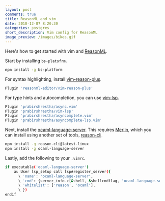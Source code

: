 ```yaml
---
layout: post
comments: true
title: ReasonML and vim
date: 2018-12-07 8:20:30
categories: postgres
short_description: Vim config for ReasonML
image_preview: /images/bikes.gif
---
```


Here's how to get started with vim and [ReasonML](https://reasonml.github.io/).

Start by installing `bs-platofrm`.
```bash
npm install -g bs-platform
```

For syntax highlighting, install [vim-reason-plus](https://github.com/reasonml-editor/vim-reason-plus).
```bash
Plugin 'reasonml-editor/vim-reason-plus'
```

For type hints and autocompletion, you can use [vim-lsp](https://github.com/prabirshrestha/vim-lsp).
```bash
Plugin 'prabirshrestha/async.vim'
Plugin 'prabirshrestha/vim-lsp'
Plugin 'prabirshrestha/asyncomplete.vim'
Plugin 'prabirshrestha/asyncomplete-lsp.vim'
```

Next, install the [ocaml-language-server](https://github.com/freebroccolo/ocaml-language-server). This requires [Merlin](https://github.com/ocaml/merlin), which you can install using another set of tools, [reason-cli](https://github.com/reasonml/reason-cli).
```bash
npm install -g reason-cli@latest-linux
npm install -g ocaml-language-server
```

Lastly, add the following to your `.vimrc`.
```bash
if executable('ocaml-language-server')
    au User lsp_setup call lsp#register_server({
      \ 'name': 'ocaml-language-server',
      \ 'cmd': {server_info->[&shell, &shellcmdflag, 'ocaml-language-server --stdio']},
      \ 'whitelist': ['reason', 'ocaml'],
      \ })
endif
```
